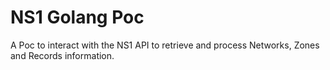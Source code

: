 # NS1 Golang Poc

A Poc to interact with the NS1 API to retrieve and process Networks, Zones and Records information.

